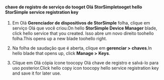 #### <a name="tooget-hello-storsimple-service-registration-key"></a><span data-ttu-id="f13e6-101">chave de registro de serviço do tooget Olá StorSimple</span><span class="sxs-lookup"><span data-stu-id="f13e6-101">tooget hello StorSimple service registration key</span></span>

1.  <span data-ttu-id="f13e6-102">Em Olá **Gerenciador de dispositivos de StorSimple** folha, clique em serviço Olá que você criou.</span><span class="sxs-lookup"><span data-stu-id="f13e6-102">On hello **StorSimple Device Manager** blade, click hello service that you created.</span></span> <span data-ttu-id="f13e6-103">Isso abre um novo direito toohello folha.</span><span class="sxs-lookup"><span data-stu-id="f13e6-103">This opens up a new blade toohello right.</span></span>

2.  <span data-ttu-id="f13e6-104">Na folha de saudação que é aberta, clique em **gerenciar &gt;**  **chaves**.</span><span class="sxs-lookup"><span data-stu-id="f13e6-104">In hello blade that opens up, click **Manage &gt;** **Keys**.</span></span>

3.  <span data-ttu-id="f13e6-105">Clique em Olá cópia ícone toocopy Olá chave de registro e salvá-lo para uso posterior.</span><span class="sxs-lookup"><span data-stu-id="f13e6-105">Click hello copy icon toocopy hello service registration key and save it for later use.</span></span>

